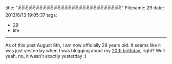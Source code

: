 title: "✌✌✌✌✌✌✌✌✌✌✌✌✌✌✌✌✌✌✌✌✌✌✌✌✌✌✌✌✌"
Filename: 29
date: 2013/8/13 19:05:37
tags:
- 29
- life
---
As of this past August 8th, I am now officially 29 years old. It seems like it was just yesterday when I was blogging about my <a href="/blog/my-birthday.html">20th birthday</a>, right? Well yeah, no, it wasn't exactly yesterday :)

